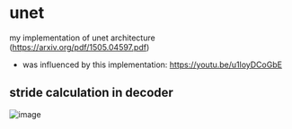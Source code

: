 # unet
my implementation of unet architecture (https://arxiv.org/pdf/1505.04597.pdf)

* was influenced by this implementation: https://youtu.be/u1loyDCoGbE

## stride calculation in decoder
![image](./pictures/decorder_stride_calculation.png)
